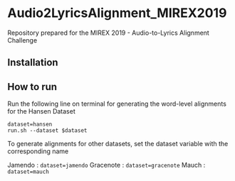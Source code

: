 # Audio2LyricsAlignment_MIREX2019
Repository prepared for the MIREX 2019 - Audio-to-Lyrics Alignment Challenge

## Installation


## How to run

Run the following line on terminal for generating the word-level alignments for the Hansen Dataset

```
dataset=hansen
run.sh --dataset $dataset
```
To generate alignments for other datasets, set the dataset variable with the corresponding name

Jamendo : ```dataset=jamendo```
Gracenote : ```dataset=gracenote```
Mauch : ```dataset=mauch```
